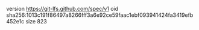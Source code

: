 version https://git-lfs.github.com/spec/v1
oid sha256:1013c191f86497a8266fff3a6e92ce59faac1ebf093941424fa3419efb452e1c
size 823
